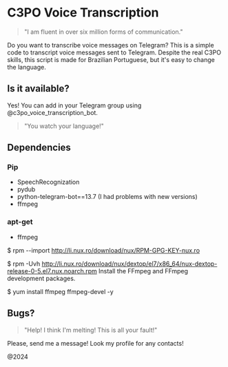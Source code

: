# C3PO Voice Transcription

> "I am fluent in over six million forms of communication."

Do you want to transcribe voice messages on Telegram? This is a simple code to 
transcript voice messages sent to Telegram. Despite the real C3PO skills, this
script is made for Brazilian Portuguese, but it's easy to change the language.

## Is it available?

Yes! You can add in your Telegram group using @c3po_voice_transcription_bot.

> "You watch your language!"

## Dependencies

### Pip

- SpeechRecognization
- pydub
- python-telegram-bot==13.7 (I had problems with new versions)
- ffmpeg

### apt-get
 - ffmpeg
 
$ rpm --import http://li.nux.ro/download/nux/RPM-GPG-KEY-nux.ro 

$ rpm -Uvh http://li.nux.ro/download/nux/dextop/el7/x86_64/nux-dextop-release-0-5.el7.nux.noarch.rpm
Install the FFmpeg and FFmpeg development packages.

$ yum install ffmpeg ffmpeg-devel -y

## Bugs?

> "Help! I think I'm melting! This is all your fault!"

Please, send me a message! Look my profile for any contacts!

@2024


